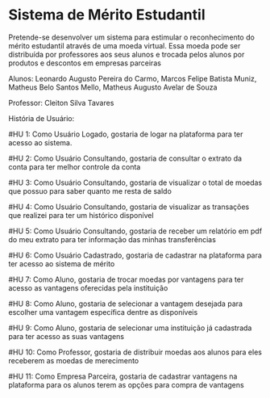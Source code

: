 # Sistema de Mérito Estudantil

Pretende-se desenvolver um sistema para estimular o reconhecimento do mérito estudantil através de uma moeda virtual. Essa moeda pode ser distribuída por professores aos seus alunos e trocada pelos alunos por produtos e descontos em empresas parceiras

Alunos: Leonardo Augusto Pereira do Carmo, Marcos Felipe Batista Muniz, Matheus Belo Santos Mello, Matheus Augusto Avelar de Souza

Professor: Cleiton Silva Tavares

História de Usuário:

#HU 1: Como Usuário Logado, gostaria de logar na plataforma para ter acesso ao sistema.

#HU 2: Como Usuário Consultando, gostaria de consultar o extrato da conta para ter melhor controle da conta

#HU 3: Como Usuário Consultando, gostaria de visualizar o total de moedas que possuo para saber quanto me resta de saldo

#HU 4: Como Usuário Consultando, gostaria de visualizar as transações que realizei para ter um histórico disponível

#HU 5: Como Usuário Consultando, gostaria de receber um relatório em pdf do meu extrato para ter informação das minhas transferências

#HU 6: Como Usuário Cadastrado, gostaria de cadastrar na plataforma para ter acesso ao sistema de mérito

#HU 7: Como Aluno, gostaria de trocar moedas por vantagens para ter acesso as vantagens oferecidas pela instituição 

#HU 8: Como Aluno, gostaria de selecionar a vantagem desejada para escolher uma vantagem específica dentre as disponíveis

#HU 9: Como Aluno, gostaria de selecionar uma instituição já cadastrada para ter acesso as suas vantagens

#HU 10: Como Professor, gostaria de distribuir moedas aos alunos para eles receberem as moedas de merecimento

#HU 11: Como Empresa Parceira, gostaria de cadastrar vantagens na plataforma para os alunos terem as opções para compra de vantagens
